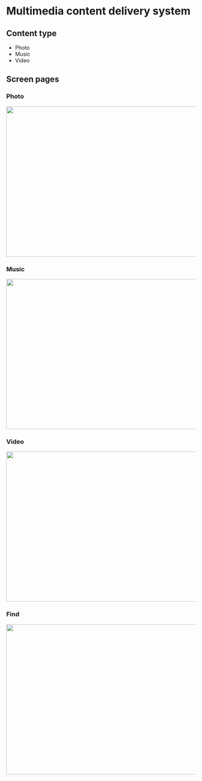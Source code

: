 # Multimedia content delivery system

## Content type
- Photo
- Music
- Video

## Screen pages

### Photo
<img src="https://pp.userapi.com/c834202/v834202164/af7c7/2rHK0AdPchg.jpg" width="700" height="400"/>

### Music
<img src="https://pp.userapi.com/c834202/v834202164/af7d4/n3uKEAxCIQU.jpg" width="700" height="400"/>

### Video
<img src="https://pp.userapi.com/c834202/v834202164/af7dd/gMD_HCdrowE.jpg" width="700" height="400"/>

### Find
<img src="https://pp.userapi.com/c834202/v834202164/af7e6/iU0lAUK_jjE.jpg" width="700" height="400"/>